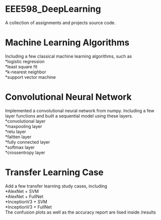 # EEE598_DeepLearning
A collection of assignments and projects source code. <br />
# Machine Learning Algorithms <br />
Including a few classical machine learning algorithms, such as <br />
*logistic regression <br />
*least square fit <br />
*k-nearest neighbor <br />
*support vector machine <br />
# Convolutional Neural Network <br />
Implemented a convolutional neural network from numpy.
Including a few layer functions and built a sequential model using these layers. <br />
*convolutional layer <br /> 
*maxpooling layer <br />
*relu layer <br />
*faltten layer <br />
*fully connected layer <br />
*softmax layer <br />
*crossentropy layer <br />
# Transfer Learning Case <br />
Add a few transfer learning study cases, including <br />
*AlexNet + SVM <br />
*AlexNet + FullNet <br />
*InceptionV3 + SVM <br />
*InceptionV3 + FullNet <br />
The confusion plots as well as the accuracy report are lised inside /results
